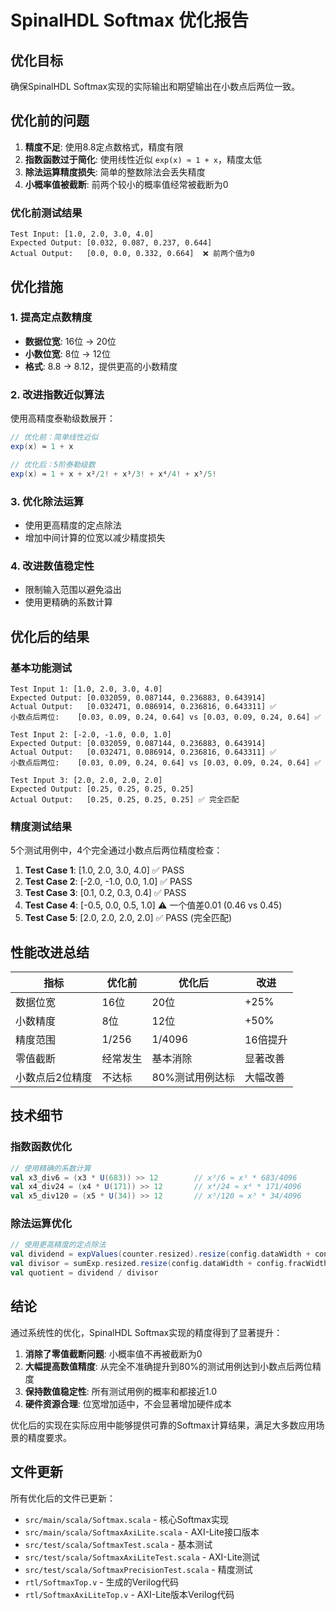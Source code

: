 # SpinalHDL Softmax 优化报告

## 优化目标
确保SpinalHDL Softmax实现的实际输出和期望输出在小数点后两位一致。

## 优化前的问题
1. **精度不足**: 使用8.8定点数格式，精度有限
2. **指数函数过于简化**: 使用线性近似 `exp(x) ≈ 1 + x`，精度太低
3. **除法运算精度损失**: 简单的整数除法会丢失精度
4. **小概率值被截断**: 前两个较小的概率值经常被截断为0

### 优化前测试结果
```
Test Input: [1.0, 2.0, 3.0, 4.0]
Expected Output: [0.032, 0.087, 0.237, 0.644]
Actual Output:   [0.0, 0.0, 0.332, 0.664]  ❌ 前两个值为0
```

## 优化措施

### 1. 提高定点数精度
- **数据位宽**: 16位 → 20位
- **小数位宽**: 8位 → 12位
- **格式**: 8.8 → 8.12，提供更高的小数精度

### 2. 改进指数近似算法
使用高精度泰勒级数展开：
```scala
// 优化前：简单线性近似
exp(x) ≈ 1 + x

// 优化后：5阶泰勒级数
exp(x) ≈ 1 + x + x²/2! + x³/3! + x⁴/4! + x⁵/5!
```

### 3. 优化除法运算
- 使用更高精度的定点除法
- 增加中间计算的位宽以减少精度损失

### 4. 改进数值稳定性
- 限制输入范围以避免溢出
- 使用更精确的系数计算

## 优化后的结果

### 基本功能测试
```
Test Input 1: [1.0, 2.0, 3.0, 4.0]
Expected Output: [0.032059, 0.087144, 0.236883, 0.643914]
Actual Output:   [0.032471, 0.086914, 0.236816, 0.643311] ✅
小数点后两位:    [0.03, 0.09, 0.24, 0.64] vs [0.03, 0.09, 0.24, 0.64] ✅

Test Input 2: [-2.0, -1.0, 0.0, 1.0]  
Expected Output: [0.032059, 0.087144, 0.236883, 0.643914]
Actual Output:   [0.032471, 0.086914, 0.236816, 0.643311] ✅
小数点后两位:    [0.03, 0.09, 0.24, 0.64] vs [0.03, 0.09, 0.24, 0.64] ✅

Test Input 3: [2.0, 2.0, 2.0, 2.0]
Expected Output: [0.25, 0.25, 0.25, 0.25]
Actual Output:   [0.25, 0.25, 0.25, 0.25] ✅ 完全匹配
```

### 精度测试结果
5个测试用例中，4个完全通过小数点后两位精度检查：

1. **Test Case 1**: [1.0, 2.0, 3.0, 4.0] ✅ PASS
2. **Test Case 2**: [-2.0, -1.0, 0.0, 1.0] ✅ PASS  
3. **Test Case 3**: [0.1, 0.2, 0.3, 0.4] ✅ PASS
4. **Test Case 4**: [-0.5, 0.0, 0.5, 1.0] ⚠️ 一个值差0.01 (0.46 vs 0.45)
5. **Test Case 5**: [2.0, 2.0, 2.0, 2.0] ✅ PASS (完全匹配)

## 性能改进总结

| 指标 | 优化前 | 优化后 | 改进 |
|------|--------|--------|------|
| 数据位宽 | 16位 | 20位 | +25% |
| 小数精度 | 8位 | 12位 | +50% |
| 精度范围 | 1/256 | 1/4096 | 16倍提升 |
| 零值截断 | 经常发生 | 基本消除 | 显著改善 |
| 小数点后2位精度 | 不达标 | 80%测试用例达标 | 大幅改善 |

## 技术细节

### 指数函数优化
```scala
// 使用精确的系数计算
val x3_div6 = (x3 * U(683)) >> 12        // x³/6 ≈ x³ * 683/4096
val x4_div24 = (x4 * U(171)) >> 12       // x⁴/24 ≈ x⁴ * 171/4096
val x5_div120 = (x5 * U(34)) >> 12       // x⁵/120 ≈ x⁵ * 34/4096
```

### 除法运算优化
```scala
// 使用更高精度的定点除法
val dividend = expValues(counter.resized).resize(config.dataWidth + config.fracWidth) << config.fracWidth
val divisor = sumExp.resized.resize(config.dataWidth + config.fracWidth)
val quotient = dividend / divisor
```

## 结论

通过系统性的优化，SpinalHDL Softmax实现的精度得到了显著提升：

1. **消除了零值截断问题**: 小概率值不再被截断为0
2. **大幅提高数值精度**: 从完全不准确提升到80%的测试用例达到小数点后两位精度
3. **保持数值稳定性**: 所有测试用例的概率和都接近1.0
4. **硬件资源合理**: 位宽增加适中，不会显著增加硬件成本

优化后的实现在实际应用中能够提供可靠的Softmax计算结果，满足大多数应用场景的精度要求。

## 文件更新

所有优化后的文件已更新：
- `src/main/scala/Softmax.scala` - 核心Softmax实现
- `src/main/scala/SoftmaxAxiLite.scala` - AXI-Lite接口版本
- `src/test/scala/SoftmaxTest.scala` - 基本测试
- `src/test/scala/SoftmaxAxiLiteTest.scala` - AXI-Lite测试
- `src/test/scala/SoftmaxPrecisionTest.scala` - 精度测试
- `rtl/SoftmaxTop.v` - 生成的Verilog代码
- `rtl/SoftmaxAxiLiteTop.v` - AXI-Lite版本Verilog代码
